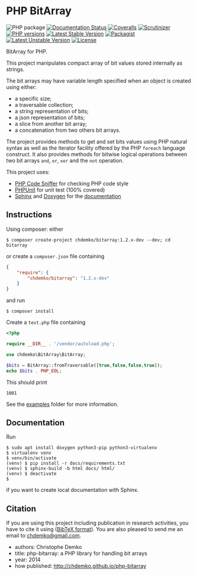 PHP BitArray
======================
![PHP package](https://github.com/chdemko/php-bitarray/workflows/PHP%20Composer/badge.svg?branch=develop)
[![Documentation Status](https://img.shields.io/readthedocs/php-bitarray.svg)](http://php-bitarray.readthedocs.io/en/latest/?badge=latest)
[![Coveralls](https://img.shields.io/coveralls/chdemko/php-bitarray.svg)](https://coveralls.io/r/chdemko/php-bitarray?branch=develop)
[![Scrutinizer](https://img.shields.io/scrutinizer/g/chdemko/php-bitarray/develop.svg)](https://scrutinizer-ci.com/g/chdemko/php-bitarray/?branch=develop)
[![PHP versions](https://img.shields.io/packagist/dependency-v/chdemko/bitarray/php)](https://packagist.org/packages/chdemko/bitarray)
[![Latest Stable Version](https://img.shields.io/packagist/v/chdemko/bitarray.svg)](https://packagist.org/packages/chdemko/bitarray)
[![Packagist](https://img.shields.io/packagist/dt/chdemko/bitarray.svg)](https://packagist.org/packages/chdemko/bitarray)
[![Latest Unstable Version](https://poser.pugx.org/chdemko/bitarray/v/unstable.svg)](https://packagist.org/packages/chdemko/bitarray)
[![License](https://poser.pugx.org/chdemko/bitarray/license.svg)](https://raw.githubusercontent.com/chdemko/php-bitarray/develop/LICENSE)

BitArray for PHP.

This project manipulates compact array of bit values stored internally as strings.

The bit arrays may have variable length specified when an object is created using either:

* a specific size;
* a traversable collection;
* a string representation of bits;
* a json representation of bits;
* a slice from another bit array;
* a concatenation from two others bit arrays.

The project provides methods to get and set bits values using PHP natural syntax as well as the iterator facility offered by the PHP `foreach` language construct.
It also provides methods for bitwise logical operations between two bit arrays `and`, `or`, `xor` and the `not` operation.

This project uses:

* [PHP Code Sniffer](https://github.com/squizlabs/php_codesniffer) for checking PHP code style
* [PHPUnit](http://phpunit.de/) for unit test (100% covered)
* [Sphinx](https://www.sphinx-doc.org/) and [Doxygen](https://www.doxygen.nl/) for the
  [documentation](http://php-sorted-collections.readthedocs.io/en/latest/?badge=latest)


Instructions
------------

Using composer: either

~~~shell
$ composer create-project chdemko/bitarray:1.2.x-dev --dev; cd bitarray
~~~

or create a `composer.json` file containing

~~~json
{
    "require": {
        "chdemko/bitarray": "1.2.x-dev"
    }
}
~~~

and run

~~~shell
$ composer install
~~~

Create a `test.php` file containing

~~~php
<?php

require __DIR__ . '/vendor/autoload.php';

use chdemko\BitArray\BitArray;

$bits = BitArray::fromTraversable([true,false,false,true]);
echo $bits . PHP_EOL;
~~~

This should print

~~~console
1001
~~~

See the [examples](https://github.com/chdemko/php-bitarray/tree/master/examples) folder for more information.

Documentation
-------------

Run

~~~shell
$ sudo apt install doxygen python3-pip python3-virtualenv
$ virtualenv venv
$ venv/bin/activate
(venv) $ pip install -r docs/requirements.txt
(venv) $ sphinx-build -b html docs/ html/
(venv) $ deactivate
$
~~~

if you want to create local documentation with Sphinx.

Citation
--------

If you are using this project including publication in research activities, you have to cite it using ([BibTeX format](https://raw.github.com/chdemko/php-bitarray/master/cite.bib)). You are also pleased to send me an email to chdemko@gmail.com.
* authors: Christophe Demko
* title: php-bitarray: a PHP library for handling bit arrays
* year: 2014
* how published: http://chdemko.github.io/php-bitarray

